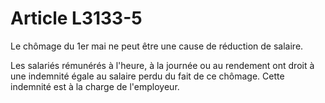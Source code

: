 # Article L3133-5

Le chômage du 1er mai ne peut être une cause de réduction de salaire.

Les salariés rémunérés à l'heure, à la journée ou au rendement ont droit à une indemnité égale au salaire perdu du fait de ce chômage. Cette indemnité est à la charge de l'employeur.